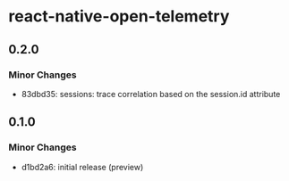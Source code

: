 # react-native-open-telemetry

## 0.2.0

### Minor Changes

- 83dbd35: sessions: trace correlation based on the session.id attribute

## 0.1.0

### Minor Changes

- d1bd2a6: initial release (preview)
